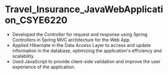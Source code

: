 # Travel_Insurance_JavaWebApplication_CSYE6220

* Developed the Controller for request and response using Spring Controllers in Spring MVC architecture for the Web App.
* Applied Hibernate in the Data Access Layer to access and update information in the database, optimizing the application's efficiency and scalability.
* Used JavaScript to provide client-side validation and improve the user experience of the application.
